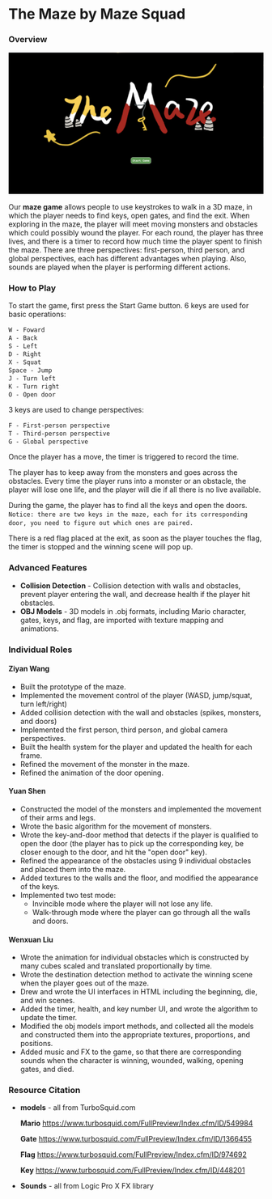 # The Maze by Maze Squad

### Overview

![begin3](docs/begin3.jpg)

Our **maze game** allows people to use keystrokes to walk in a 3D maze, in which the player needs to find keys, open gates, and find the exit. When exploring in the maze, the player will meet moving monsters and obstacles which could possibly wound the player. For each round, the player has three lives, and there is a timer to record how much time the player spent to finish the maze. There are three perspectives: first-person, third person, and global perspectives, each has different advantages when playing. Also, sounds are played when the player is performing different actions. 

### How to Play

To start the game, first press the Start Game button. 
6 keys are used for basic operations:
  ```
  W - Foward 
  A - Back 
  S - Left
  D - Right
  X - Squat
  Space - Jump
  J - Turn left
  K - Turn right
  O - Open door
  ```
  
3 keys are used to change perspectives:
  ```
  F - First-person perspective
  T - Third-person perspective
  G - Global perspective
  ```

Once the player has a move, the timer is triggered to record the time. 

The player has to keep away from the monsters and goes across the obstacles. Every time the player runs into a monster or an obstacle, the player will lose one life, and the player will die if all there is no live available. 

During the game, the player has to find all the keys and open the doors. 
`Notice: there are two keys in the maze, each for its corresponding door, you need to figure out which ones are paired.` 

There is a red flag placed at the exit, as soon as the player touches the flag, the timer is stopped and the winning scene will pop up.

### Advanced Features

- **Collision Detection** - Collision detection with walls and obstacles, prevent player entering the wall, and decrease health if the player hit obstacles.
- **OBJ Models** - 3D models in .obj formats, including Mario character, gates, keys, and flag, are imported with texture mapping and animations. 

### Individual Roles

#### Ziyan Wang

- Built the prototype of the maze.
- Implemented the movement control of the player (WASD, jump/squat, turn left/right)
- Added collision detection with the wall and obstacles (spikes, monsters, and doors)
- Implemented the first person, third person, and global camera perspectives.
- Built the health system for the player and updated the health for each frame.
- Refined the movement of the monster in the maze.
- Refined the animation of the door opening.

#### Yuan Shen

- Constructed the model of the monsters and implemented the movement of their arms and legs.
- Wrote the basic algorithm for the movement of monsters. 
- Wrote the key-and-door method that detects if the player is qualified to open the door (the player has to pick up the corresponding key, be closer enough to the door, and hit the "open door" key).
- Refined the appearance of the obstacles using 9 individual obstacles and placed them into the maze.
- Added textures to the walls and the floor, and modified the appearance of the keys. 
- Implemented two test mode: 
  * Invincible mode where the player will not lose any life.
  * Walk-through mode where the player can go through all the walls and doors.

#### Wenxuan Liu

- Wrote the animation for individual obstacles which is constructed by many cubes scaled and translated proportionally by time.
- Wrote the destination detection method to activate the winning scene when the player goes out of the maze.
- Drew and wrote the UI interfaces in HTML including the beginning, die, and win scenes.
- Added the timer, health, and key number UI, and wrote the algorithm to update the timer.
- Modified the obj models import methods, and collected all the models and constructed them into the appropriate textures, proportions, and positions.
- Added music and FX to the game, so that there are corresponding sounds when the character is winning, wounded, walking, opening gates, and died.

### Resource Citation

- **models** - all from TurboSquid.com

  **Mario** https://www.turbosquid.com/FullPreview/Index.cfm/ID/549984

  **Gate** https://www.turbosquid.com/FullPreview/Index.cfm/ID/1366455

  **Flag** https://www.turbosquid.com/FullPreview/Index.cfm/ID/974692

  **Key** https://www.turbosquid.com/FullPreview/Index.cfm/ID/448201

- **Sounds** - all from Logic Pro X FX library

